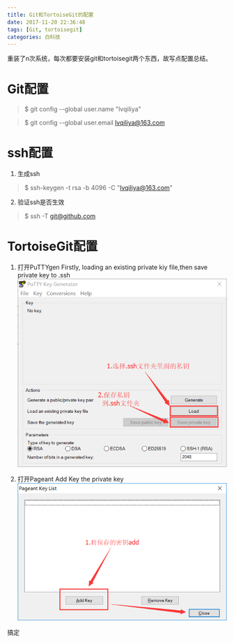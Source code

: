 ```yaml
---
title: Git和TortoiseGit的配置
date: 2017-11-20 22:36:48
tags: [Git, tortoisegit]
categories: 白科技
---
```

重装了n次系统，每次都要安装git和tortoisegit两个东西，故写点配置总结。
<!--more-->
# Git配置
> $ git config --global user.name "lvqiliya"

> $ git config --global user.email lvqiliya@163.com

# ssh配置
1. 生成ssh
> $ ssh-keygen -t rsa -b 4096 -C "lvqiliya@163.com"

2. 验证ssh是否生效
> $ ssh -T git@github.com

# TortoiseGit配置
1. 打开PuTTYgen
Firstly, loading an existing private kiy file,then save private key to .ssh
![PuTTYgen设置](Git和TortoiseGit的配置/PuTTYgen.png)

2. 打开Pageant
Add Key the private key
![PuTTYgen设置](Git和TortoiseGit的配置/Pageant.png)

搞定
